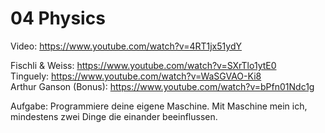 # 04 Physics
    
Video: https://www.youtube.com/watch?v=4RT1jx51ydY  
  
Fischli & Weiss: https://www.youtube.com/watch?v=SXrTlo1ytE0  
Tinguely: https://www.youtube.com/watch?v=WaSGVAO-Ki8  
Arthur Ganson (Bonus): https://www.youtube.com/watch?v=bPfn01Ndc1g  
  
Aufgabe: Programmiere deine eigene Maschine. Mit Maschine mein ich, mindestens zwei Dinge die einander beeinflussen. 

